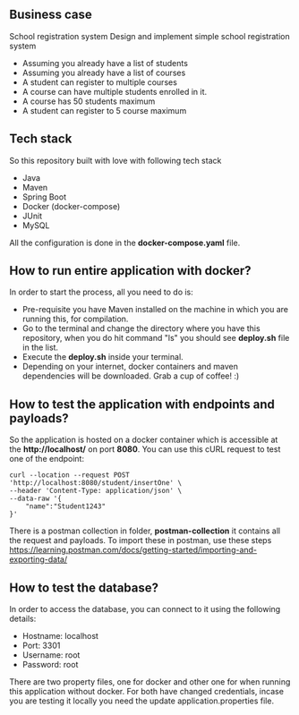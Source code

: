 ## Business case
School registration system
Design and implement simple school registration system
- Assuming you already have a list of students
- Assuming you already have a list of courses
- A student can register to multiple courses
- A course can have multiple students enrolled in it.
- A course has 50 students maximum
- A student can register to 5 course maximum

## Tech stack
So this repository built with love with following tech stack
- Java
- Maven
- Spring Boot
- Docker (docker-compose)
- JUnit
- MySQL

All the configuration is done in the **docker-compose.yaml** file.

## How to run entire application with docker?
In order to start the process, all you need to do is:
- Pre-requisite you have Maven installed on the machine in which you are running this, for compilation.
- Go to the terminal and change the directory where you have this repository, when you do hit command "ls" you should see **deploy.sh** file in the list.
- Execute the **deploy.sh** inside your terminal.
- Depending on your internet, docker containers and maven dependencies will be downloaded. Grab a cup of coffee! :)

## How to test the application with endpoints and payloads?

So the application is hosted on a docker container which is accessible at the **http://localhost/** on port **8080**.
You can use this cURL request to test one of the endpoint:

```
curl --location --request POST 'http://localhost:8080/student/insertOne' \
--header 'Content-Type: application/json' \
--data-raw '{
    "name":"Student1243"
}'
```

There is a postman collection in folder, **postman-collection** it contains all the request and payloads.
To import these in postman, use these steps https://learning.postman.com/docs/getting-started/importing-and-exporting-data/

## How to test the database?

In order to access the database, you can connect to it using the following details:
- Hostname: localhost
- Port: 3301
- Username: root
- Password: root

There are two property files, one for docker and other one for when running this application without docker.
For both have changed credentials, incase you are testing it locally you need the update application.properties file.




